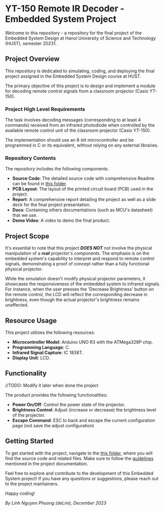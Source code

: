 # YT-150 Remote IR Decoder - Embedded System Project

Welcome to this repository - a repository for the final project of the Embedded System Design at Hanoi University of Science and Technology (HUST), semester 20231.

## Project Overview

This repository is dedicated to simulating, coding, and deploying the final project assigned in the Embedded System Design course at HUST. 

The primary objective of this project is to design and implement a module for decoding remote control signals from a classroom projector (Casio YT-150).

### Project High Level Requirements

The task involves decoding messages (corresponding to at least 4 commands) received from an infrared photodiode when controlled by the available remote control unit of the classroom projector (Casio YT-150). 

The implementation should use an 8-bit microcontroller and be programmed in C or its equivalent, without relying on any external libraries.

### Repository Contents

The repository includes the following components:

- **Source Code**: The detailed source code with comprehensive Readme can be found in [this folder](./IR%20Projector%20Decoder).
- **PCB Layout**: The layout of the printed circuit board (PCB) used in the project.
- **Report**: A comprehensive report detailing the project as well as a slide deck for the final project presentation.
- **Docs**: Containing others documentations (such as MCU's datasheet) that we use.
- **Demo Video**: A video to demo the final product.


## Project Scope

It's essential to note that this project ***DOES NOT*** not involve the physical manipulation of a ***real*** projector's components. The emphasis is on the embedded system's capability to interpret and respond to remote control signals, demonstrating a proof of concept rather than a fully functional physical projector.

While the simulation doesn't modify physical projector parameters, it showcases the responsiveness of the embedded system to infrared signals. For instance, when the user presses the 'Decrease Brightness' button on the remote control, the LCD will reflect the corresponding decrease in brightness, even though the actual projector's brightness remains unaffected.

## Resource Usage

This project utilizes the following resources:

- **Microcontroller Model**: Arduino UNO R3 with the ATMega328P chip.
- **Programming Language**: C.
- **Infrared Signal Capture**: IC 1838T.
- **Display Unit**: LCD.

## Functionality
//TODO: Modify it later when done the project

The product provides the following functionalities:

- **Power On/Off**: Control the power state of the projector.
- **Brightness Control**: Adjust (increase or decrease) the brightness level of the projector.
- **Escape Command**: ESC to back and escape the current configuration page (not save the adjust configuration)  

## Getting Started

To get started with the project, navigate to the [this folder](./IR%20Projector%20Decoder), where you will find the source code and related files. Make sure to follow the [guidelines](./IR%20Projector%20Decoder/README.md) mentioned in the project documentation.

Feel free to explore and contribute to the development of this Embedded System project! If you have any questions or suggestions, please reach out to the project maintainers.

Happy coding!

*By Linh Nguyen Phuong (deLini), December 2023*